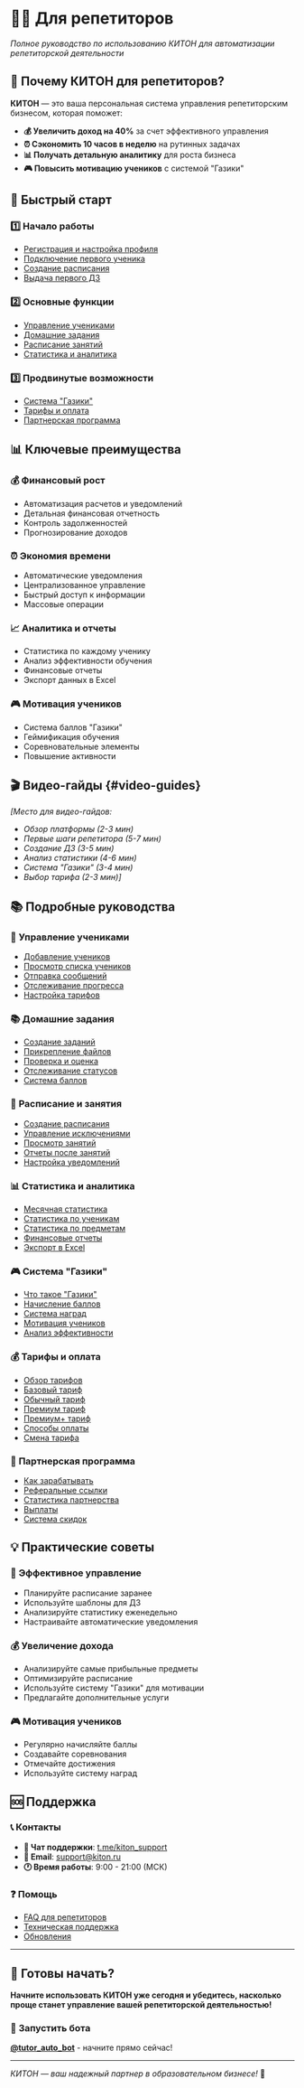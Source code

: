 # 👨🏫 Для репетиторов

*Полное руководство по использованию КИТОН для автоматизации репетиторской деятельности*

## 🎯 Почему КИТОН для репетиторов?

**КИТОН** — это ваша персональная система управления репетиторским бизнесом, которая поможет:

- **💰 Увеличить доход на 40%** за счет эффективного управления
- **⏰ Сэкономить 10 часов в неделю** на рутинных задачах
- **📊 Получать детальную аналитику** для роста бизнеса
- **🎮 Повысить мотивацию учеников** с системой "Газики"

## 🚀 Быстрый старт

### 1️⃣ **Начало работы**
- [Регистрация и настройка профиля](start.md)
- [Подключение первого ученика](students.md#adding-students)
- [Создание расписания](schedule.md#creating-schedule)
- [Выдача первого ДЗ](homework.md#creating-homework)

### 2️⃣ **Основные функции**
- [Управление учениками](students.md)
- [Домашние задания](homework.md)
- [Расписание занятий](schedule.md)
- [Статистика и аналитика](statistics.md)

### 3️⃣ **Продвинутые возможности**
- [Система "Газики"](gamification.md)
- [Тарифы и оплата](tariffs.md)
- [Партнерская программа](partnership.md)

## 📊 Ключевые преимущества

### 💰 **Финансовый рост**
- Автоматизация расчетов и уведомлений
- Детальная финансовая отчетность
- Контроль задолженностей
- Прогнозирование доходов

### ⏰ **Экономия времени**
- Автоматические уведомления
- Централизованное управление
- Быстрый доступ к информации
- Массовые операции

### 📈 **Аналитика и отчеты**
- Статистика по каждому ученику
- Анализ эффективности обучения
- Финансовые отчеты
- Экспорт данных в Excel

### 🎮 **Мотивация учеников**
- Система баллов "Газики"
- Геймификация обучения
- Соревновательные элементы
- Повышение активности

## 🎬 Видео-гайды {#video-guides}

*[Место для видео-гайдов:*
- *Обзор платформы (2-3 мин)*
- *Первые шаги репетитора (5-7 мин)*
- *Создание ДЗ (3-5 мин)*
- *Анализ статистики (4-6 мин)*
- *Система "Газики" (3-4 мин)*
- *Выбор тарифа (2-3 мин)]*

## 📚 Подробные руководства

### 👥 **Управление учениками**
- [Добавление учеников](students.md#adding-students)
- [Просмотр списка учеников](students.md#viewing-students)
- [Отправка сообщений](students.md#messaging)
- [Отслеживание прогресса](students.md#progress-tracking)
- [Настройка тарифов](students.md#tariff-settings)

### 📚 **Домашние задания**
- [Создание заданий](homework.md#creating-homework)
- [Прикрепление файлов](homework.md#attaching-files)
- [Проверка и оценка](homework.md#grading)
- [Отслеживание статусов](homework.md#status-tracking)
- [Система баллов](homework.md#points-system)

### 📅 **Расписание и занятия**
- [Создание расписания](schedule.md#creating-schedule)
- [Управление исключениями](schedule.md#exceptions)
- [Просмотр занятий](schedule.md#viewing-lessons)
- [Отчеты после занятий](schedule.md#lesson-reports)
- [Настройка уведомлений](schedule.md#notifications)

### 📊 **Статистика и аналитика**
- [Месячная статистика](statistics.md#monthly-stats)
- [Статистика по ученикам](statistics.md#student-stats)
- [Статистика по предметам](statistics.md#subject-stats)
- [Финансовые отчеты](statistics.md#financial-reports)
- [Экспорт в Excel](statistics.md#excel-export)

### 🎮 **Система "Газики"**
- [Что такое "Газики"](gamification.md#what-are-gaziki)
- [Начисление баллов](gamification.md#points-earning)
- [Система наград](gamification.md#rewards-system)
- [Мотивация учеников](gamification.md#student-motivation)
- [Анализ эффективности](gamification.md#effectiveness-analysis)

### 💰 **Тарифы и оплата**
- [Обзор тарифов](tariffs.md#tariff-overview)
- [Базовый тариф](tariffs.md#basic-tariff)
- [Обычный тариф](tariffs.md#regular-tariff)
- [Премиум тариф](tariffs.md#premium-tariff)
- [Премиум+ тариф](tariffs.md#premium-plus-tariff)
- [Способы оплаты](tariffs.md#payment-methods)
- [Смена тарифа](tariffs.md#tariff-change)

### 🤝 **Партнерская программа**
- [Как зарабатывать](partnership.md#earning)
- [Реферальные ссылки](partnership.md#referral-links)
- [Статистика партнерства](partnership.md#partnership-stats)
- [Выплаты](partnership.md#payouts)
- [Система скидок](partnership.md#discount-system)

## 💡 Практические советы

### 🎯 **Эффективное управление**
- Планируйте расписание заранее
- Используйте шаблоны для ДЗ
- Анализируйте статистику еженедельно
- Настраивайте автоматические уведомления

### 💰 **Увеличение дохода**
- Анализируйте самые прибыльные предметы
- Оптимизируйте расписание
- Используйте систему "Газики" для мотивации
- Предлагайте дополнительные услуги

### 🎮 **Мотивация учеников**
- Регулярно начисляйте баллы
- Создавайте соревнования
- Отмечайте достижения
- Используйте систему наград

## 🆘 Поддержка

### 📞 **Контакты**
- **💬 Чат поддержки**: [t.me/kiton_support](https://t.me/kiton_support)
- **📧 Email**: support@kiton.ru
- **🕐 Время работы**: 9:00 - 21:00 (МСК)

### ❓ **Помощь**
- [FAQ для репетиторов](faq.md#tutor-faq)
- [Техническая поддержка](../support/technical.md)
- [Обновления](../support/updates.md)

---

## 🚀 Готовы начать?

**Начните использовать КИТОН уже сегодня и убедитесь, насколько проще станет управление вашей репетиторской деятельностью!**

### 🤖 **Запустить бота**
[**@tutor_auto_bot**](https://t.me/tutor_auto_bot) - начните прямо сейчас!

---

*КИТОН — ваш надежный партнер в образовательном бизнесе!* 🌟
